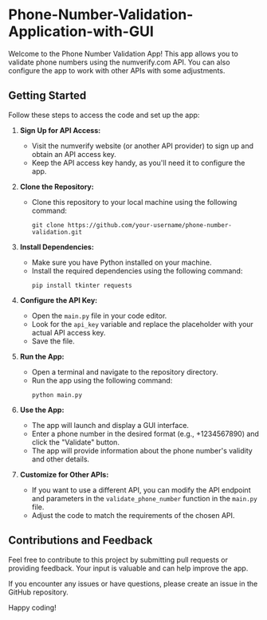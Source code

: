 # Phone-Number-Validation-Application-with-GUI

Welcome to the Phone Number Validation App! This app allows you to validate phone numbers using the numverify.com API. You can also configure the app to work with other APIs with some adjustments.

## Getting Started

Follow these steps to access the code and set up the app:

1. **Sign Up for API Access:**
   - Visit the numverify website (or another API provider) to sign up and obtain an API access key.
   - Keep the API access key handy, as you'll need it to configure the app.

2. **Clone the Repository:**
   - Clone this repository to your local machine using the following command:
     ```
     git clone https://github.com/your-username/phone-number-validation.git
     ```

3. **Install Dependencies:**
   - Make sure you have Python installed on your machine.
   - Install the required dependencies using the following command:
     ```
     pip install tkinter requests
     ```

4. **Configure the API Key:**
   - Open the `main.py` file in your code editor.
   - Look for the `api_key` variable and replace the placeholder with your actual API access key.
   - Save the file.

5. **Run the App:**
   - Open a terminal and navigate to the repository directory.
   - Run the app using the following command:
     ```
     python main.py
     ```

6. **Use the App:**
   - The app will launch and display a GUI interface.
   - Enter a phone number in the desired format (e.g., +1234567890) and click the "Validate" button.
   - The app will provide information about the phone number's validity and other details.

7. **Customize for Other APIs:**
   - If you want to use a different API, you can modify the API endpoint and parameters in the `validate_phone_number` function in the `main.py` file.
   - Adjust the code to match the requirements of the chosen API.

## Contributions and Feedback

Feel free to contribute to this project by submitting pull requests or providing feedback. Your input is valuable and can help improve the app.

If you encounter any issues or have questions, please create an issue in the GitHub repository.

Happy coding!

